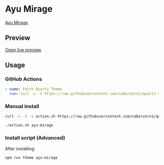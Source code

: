 # Ayu Mirage

[Ayu Mirage](#)

## Preview

[Open live preview](https://quartz-themes.github.io/ayu-mirage/)

## Usage

### GitHub Actions

```yaml
- name: Fetch Quartz Theme
  run: curl -s -S https://raw.githubusercontent.com/saberzero1/quartz-themes/master/action.sh | bash -s -- ayu-mirage
```

### Manual install

```bash
curl -s -S -o action.sh https://raw.githubusercontent.com/saberzero1/quartz-themes/master/action.sh

./action.sh ayu-mirage
```

### Install script (Advanced)

After installing:

```bash
npm run theme ayu-mirage
```
